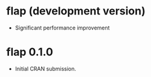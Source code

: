 # flap (development version)

* Significant performance improvement

# flap 0.1.0

* Initial CRAN submission.
